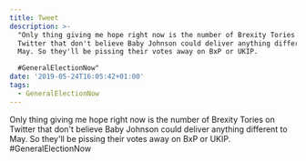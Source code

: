 ```yaml
---
title: Tweet
description: >-
  "Only thing giving me hope right now is the number of Brexity Tories on
  Twitter that don't believe Baby Johnson could deliver anything different to
  May. So they'll be pissing their votes away on BxP or UKIP.

  #GeneralElectionNow"
date: '2019-05-24T16:05:42+01:00'
tags:
  - GeneralElectionNow
---
```

Only thing giving me hope right now is the number of Brexity Tories on Twitter that don't believe Baby Johnson could deliver anything different to May. So they'll be pissing their votes away on BxP or UKIP.
#GeneralElectionNow
